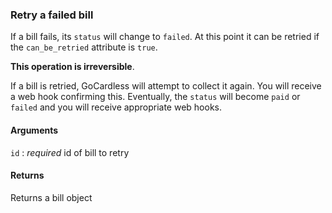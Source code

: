 ### Retry a failed bill

If a bill fails, its `status` will change to `failed`. At this point it can be retried if the `can_be_retried` attribute is  `true`.

**This operation is irreversible**.

If a bill is retried, GoCardless will attempt to collect it again. You will receive a web hook confirming this. Eventually, the `status` will become `paid` or `failed` and you will receive appropriate web hooks.

#### Arguments

`id`
:	_required_ id of bill to retry

#### Returns

Returns a bill object